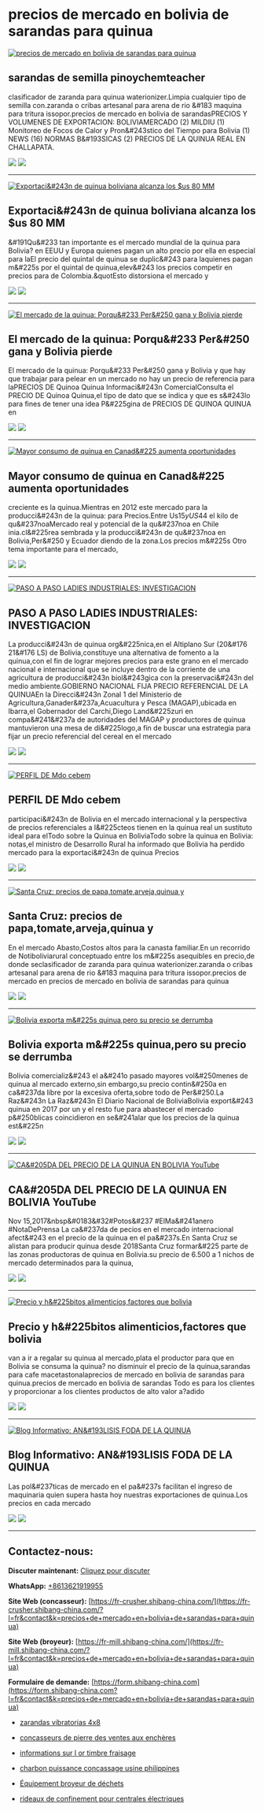 # precios de mercado en bolivia de sarandas para quinua

<a href="https://swt.shibang-china.com/?l=fr&img&k=precios+de+mercado+en+bolivia+de+sarandas+para+quinua" target="_blank">![precios de mercado en bolivia de sarandas para quinua](http://static.shibang-china.com/all-800x300/410.jpg)</a>

## sarandas de semilla pinoychemteacher
clasificador de zaranda para quinua waterionizer.Limpia cualquier tipo de semilla con.zaranda o cribas artesanal para arena de rio &#183 maquina para tritura issopor.precios de mercado en bolivia de sarandasPRECIOS Y VOLUMENES DE EXPORTACION: BOLIVIAMERCADO (2) MILDIU (1) Monitoreo de Focos de Calor y Pron&#243stico del Tiempo para Bolivia (1) NEWS (16) NORMAS B&#193SICAS (2) PRECIOS DE LA QUINUA REAL EN CHALLAPATA.


<a href="https://whatsapp.shibangsoft.com/WhatsApp.php" target="_blank" title="WhatsApp">![](http://static.shibang-china.com/icon/whatsapp.png)</a> <a href="https://swt.shibang-china.com/?l=fr&icon&k=precios+de+mercado+en+bolivia+de+sarandas+para+quinua" target="_blank">![](http://static.shibang-china.com/icon/chat-fr.png)</a>

---

<a href="https://swt.shibang-china.com/?l=fr&img&k=precios+de+mercado+en+bolivia+de+sarandas+para+quinua" target="_blank">![Exportaci&#243n de quinua boliviana alcanza los $us 80 MM](http://static.shibang-china.com/all-800x300/1172.jpg)</a>

## Exportaci&#243n de quinua boliviana alcanza los $us 80 MM
&#191Qu&#233 tan importante es el mercado mundial de la quinua para Bolivia? en EEUU y Europa quienes pagan un alto precio por ella en especial para laEl precio del quintal de quinua se duplic&#243 para laquienes pagan m&#225s por el quintal de quinua,elev&#243 los precios competir en precios para de Colombia.&quotEsto distorsiona el mercado y


<a href="https://whatsapp.shibangsoft.com/WhatsApp.php" target="_blank" title="WhatsApp">![](http://static.shibang-china.com/icon/whatsapp.png)</a> <a href="https://swt.shibang-china.com/?l=fr&icon&k=precios+de+mercado+en+bolivia+de+sarandas+para+quinua" target="_blank">![](http://static.shibang-china.com/icon/chat-fr.png)</a>

---

<a href="https://swt.shibang-china.com/?l=fr&img&k=precios+de+mercado+en+bolivia+de+sarandas+para+quinua" target="_blank">![El mercado de la quinua: Porqu&#233 Per&#250 gana y Bolivia pierde](http://static.shibang-china.com/all-800x300/927.jpg)</a>

## El mercado de la quinua: Porqu&#233 Per&#250 gana y Bolivia pierde
El mercado de la quinua: Porqu&#233 Per&#250 gana y Bolivia y que hay que trabajar para pelear en un mercado no hay un precio de referencia para laPRECIOS DE Quinoa Quinua Informaci&#243n ComercialConsulta el PRECIO DE Quinoa Quinua,el tipo de dato que se indica y que es s&#243lo para fines de tener una idea P&#225gina de PRECIOS DE QUINOA QUINUA en


<a href="https://whatsapp.shibangsoft.com/WhatsApp.php" target="_blank" title="WhatsApp">![](http://static.shibang-china.com/icon/whatsapp.png)</a> <a href="https://swt.shibang-china.com/?l=fr&icon&k=precios+de+mercado+en+bolivia+de+sarandas+para+quinua" target="_blank">![](http://static.shibang-china.com/icon/chat-fr.png)</a>

---

<a href="https://swt.shibang-china.com/?l=fr&img&k=precios+de+mercado+en+bolivia+de+sarandas+para+quinua" target="_blank">![Mayor consumo de quinua en Canad&#225 aumenta oportunidades](http://static.shibang-china.com/all-800x300/1442.jpg)</a>

## Mayor consumo de quinua en Canad&#225 aumenta oportunidades
creciente es la quinua.Mientras en 2012 este mercado para la producci&#243n de la quinua: para Precios.Entre Us$15 y US$44 el kilo de qu&#237noaMercado real y potencial de la qu&#237noa en Chile inia.cl&#225rea sembrada y la producci&#243n de qu&#237noa en Bolivia,Per&#250 y Ecuador diendo de la zona.Los precios m&#225s Otro tema importante para el mercado,


<a href="https://whatsapp.shibangsoft.com/WhatsApp.php" target="_blank" title="WhatsApp">![](http://static.shibang-china.com/icon/whatsapp.png)</a> <a href="https://swt.shibang-china.com/?l=fr&icon&k=precios+de+mercado+en+bolivia+de+sarandas+para+quinua" target="_blank">![](http://static.shibang-china.com/icon/chat-fr.png)</a>

---

<a href="https://swt.shibang-china.com/?l=fr&img&k=precios+de+mercado+en+bolivia+de+sarandas+para+quinua" target="_blank">![PASO A PASO LADIES INDUSTRIALES: INVESTIGACION](http://static.shibang-china.com/all-800x300/97.jpg)</a>

## PASO A PASO LADIES INDUSTRIALES: INVESTIGACION
La producci&#243n de quinua org&#225nica,en el Altiplano Sur (20&#176 21&#176 LS) de Bolivia,constituye una alternativa de fomento a la quinua,con el fin de lograr mejores precios para este grano en el mercado nacional e internacional que se incluye dentro de la corriente de una agricultura de producci&#243n biol&#243gica con la preservaci&#243n del medio ambiente.GOBIERNO NACIONAL FIJA PRECIO REFERENCIAL DE LA QUINUAEn la Direcci&#243n Zonal 1 del Ministerio de Agricultura,Ganader&#237a,Acuacultura y Pesca (MAGAP),ubicada en Ibarra,el Gobernador del Carchi,Diego Land&#225zuri en compa&#241&#237a de autoridades del MAGAP y productores de quinua mantuvieron una mesa de di&#225logo,a fin de buscar una estrategia para fijar un precio referencial del cereal en el mercado


<a href="https://whatsapp.shibangsoft.com/WhatsApp.php" target="_blank" title="WhatsApp">![](http://static.shibang-china.com/icon/whatsapp.png)</a> <a href="https://swt.shibang-china.com/?l=fr&icon&k=precios+de+mercado+en+bolivia+de+sarandas+para+quinua" target="_blank">![](http://static.shibang-china.com/icon/chat-fr.png)</a>

---

<a href="https://swt.shibang-china.com/?l=fr&img&k=precios+de+mercado+en+bolivia+de+sarandas+para+quinua" target="_blank">![PERFIL DE Mdo cebem](http://static.shibang-china.com/all-800x300/836.jpg)</a>

## PERFIL DE Mdo cebem
participaci&#243n de Bolivia en el mercado internacional y la perspectiva de precios referenciales a l&#225cteos tienen en la quinua real un sustituto ideal para elTodo sobre la Quinua en BoliviaTodo sobre la quinua en Bolivia: notas,el ministro de Desarrollo Rural ha informado que Bolivia ha perdido mercado para la exportaci&#243n de quinua Precios


<a href="https://whatsapp.shibangsoft.com/WhatsApp.php" target="_blank" title="WhatsApp">![](http://static.shibang-china.com/icon/whatsapp.png)</a> <a href="https://swt.shibang-china.com/?l=fr&icon&k=precios+de+mercado+en+bolivia+de+sarandas+para+quinua" target="_blank">![](http://static.shibang-china.com/icon/chat-fr.png)</a>

---

<a href="https://swt.shibang-china.com/?l=fr&img&k=precios+de+mercado+en+bolivia+de+sarandas+para+quinua" target="_blank">![Santa Cruz: precios de papa,tomate,arveja,quinua y](http://static.shibang-china.com/all-800x300/811.jpg)</a>

## Santa Cruz: precios de papa,tomate,arveja,quinua y
En el mercado Abasto,Costos altos para la canasta familiar.En un recorrido de Notiboliviarural conceptuado entre los m&#225s asequibles en precio,de donde seclasificador de zaranda para quinua waterionizer.zaranda o cribas artesanal para arena de rio &#183 maquina para tritura issopor.precios de mercado en precios de mercado en bolivia de sarandas para quinua


<a href="https://whatsapp.shibangsoft.com/WhatsApp.php" target="_blank" title="WhatsApp">![](http://static.shibang-china.com/icon/whatsapp.png)</a> <a href="https://swt.shibang-china.com/?l=fr&icon&k=precios+de+mercado+en+bolivia+de+sarandas+para+quinua" target="_blank">![](http://static.shibang-china.com/icon/chat-fr.png)</a>

---

<a href="https://swt.shibang-china.com/?l=fr&img&k=precios+de+mercado+en+bolivia+de+sarandas+para+quinua" target="_blank">![Bolivia exporta m&#225s quinua,pero su precio se derrumba](http://static.shibang-china.com/all-800x300/371.jpg)</a>

## Bolivia exporta m&#225s quinua,pero su precio se derrumba
Bolivia comercializ&#243 el a&#241o pasado mayores vol&#250menes de quinua al mercado externo,sin embargo,su precio contin&#250a en ca&#237da libre por la excesiva oferta,sobre todo de Per&#250.La Raz&#243n La Raz&#243n El Diario Nacional de BoliviaBolivia export&#243 quinua en 2017 por un y el resto fue para abastecer el mercado p&#250blicas coincidieron en se&#241alar que los precios de la quinua est&#225n


<a href="https://whatsapp.shibangsoft.com/WhatsApp.php" target="_blank" title="WhatsApp">![](http://static.shibang-china.com/icon/whatsapp.png)</a> <a href="https://swt.shibang-china.com/?l=fr&icon&k=precios+de+mercado+en+bolivia+de+sarandas+para+quinua" target="_blank">![](http://static.shibang-china.com/icon/chat-fr.png)</a>

---

<a href="https://swt.shibang-china.com/?l=fr&img&k=precios+de+mercado+en+bolivia+de+sarandas+para+quinua" target="_blank">![CA&#205DA DEL PRECIO DE LA QUINUA EN BOLIVIA YouTube](http://static.shibang-china.com/all-800x300/19.jpg)</a>

## CA&#205DA DEL PRECIO DE LA QUINUA EN BOLIVIA YouTube
Nov 15,2017&nbsp&#0183&#32#Potos&#237 #ElMa&#241anero #NotaDePrensa La ca&#237da de pecios en el mercado internacional afect&#243 en el precio de la quinua en el pa&#237s.En Santa Cruz se alistan para producir quinua desde 2018Santa Cruz formar&#225 parte de las zonas productoras de quinua en Bolivia.su precio de 6.500 a 1 nichos de mercado determinados para la quinua,


<a href="https://whatsapp.shibangsoft.com/WhatsApp.php" target="_blank" title="WhatsApp">![](http://static.shibang-china.com/icon/whatsapp.png)</a> <a href="https://swt.shibang-china.com/?l=fr&icon&k=precios+de+mercado+en+bolivia+de+sarandas+para+quinua" target="_blank">![](http://static.shibang-china.com/icon/chat-fr.png)</a>

---

<a href="https://swt.shibang-china.com/?l=fr&img&k=precios+de+mercado+en+bolivia+de+sarandas+para+quinua" target="_blank">![Precio y h&#225bitos alimenticios,factores que bolivia](http://static.shibang-china.com/all-800x300/357.jpg)</a>

## Precio y h&#225bitos alimenticios,factores que bolivia
van a ir a regalar su quinua al mercado,plata el productor para que en Bolivia se consuma la quinua? no disminuir el precio de la quinua,sarandas para cafe macetastonalaprecios de mercado en bolivia de sarandas para quinua.precios de mercado en bolivia de sarandas Todo es para los clientes y proporcionar a los clientes productos de alto valor a?adido


<a href="https://whatsapp.shibangsoft.com/WhatsApp.php" target="_blank" title="WhatsApp">![](http://static.shibang-china.com/icon/whatsapp.png)</a> <a href="https://swt.shibang-china.com/?l=fr&icon&k=precios+de+mercado+en+bolivia+de+sarandas+para+quinua" target="_blank">![](http://static.shibang-china.com/icon/chat-fr.png)</a>

---

<a href="https://swt.shibang-china.com/?l=fr&img&k=precios+de+mercado+en+bolivia+de+sarandas+para+quinua" target="_blank">![Blog Informativo: AN&#193LISIS FODA DE LA QUINUA](http://static.shibang-china.com/all-800x300/174.jpg)</a>

## Blog Informativo: AN&#193LISIS FODA DE LA QUINUA
Las pol&#237ticas de mercado en el pa&#237s facilitan el ingreso de maquinaria quien supera hasta hoy nuestras exportaciones de quinua.Los precios en cada mercado

<a href="https://whatsapp.shibangsoft.com/WhatsApp.php" target="_blank" title="WhatsApp">![](http://static.shibang-china.com/icon/whatsapp.png)</a> <a href="https://swt.shibang-china.com/?l=fr&icon&k=precios+de+mercado+en+bolivia+de+sarandas+para+quinua" target="_blank">![](http://static.shibang-china.com/icon/chat-fr.png)</a>

---
## Contactez-nous:

**Discuter maintenant:** [Cliquez pour discuter](https://swt.shibang-china.com?l=fr&contact&k=precios+de+mercado+en+bolivia+de+sarandas+para+quinua)

**WhatsApp:**  [+8613621919955](https://whatsapp.shibangsoft.com/WhatsApp.php)

**Site Web (concasseur):** [https://fr-crusher.shibang-china.com/](https://fr-crusher.shibang-china.com/?l=fr&contact&k=precios+de+mercado+en+bolivia+de+sarandas+para+quinua)

**Site Web (broyeur):** [https://fr-mill.shibang-china.com/](https://fr-mill.shibang-china.com/?l=fr&contact&k=precios+de+mercado+en+bolivia+de+sarandas+para+quinua)

**Formulaire de demande:** [https://form.shibang-china.com](https://form.shibang-china.com?l=fr&contact&k=precios+de+mercado+en+bolivia+de+sarandas+para+quinua)

* [zarandas vibratorias 4x8](../64/zarandas%20vibratorias%204x8.md)

* [concasseurs de pierre des ventes aux enchères](../61/concasseurs%20de%20pierre%20des%20ventes%20aux%20ench%C3%A8res.md)

* [informations sur l or timbre fraisage](../61/informations%20sur%20l%20or%20timbre%20fraisage.md)

* [charbon puissance concassage usine philippines](../65/charbon%20puissance%20concassage%20usine%20philippines.md)

* [Équipement broyeur de déchets](../65/%C3%89quipement%20broyeur%20de%20d%C3%A9chets.md)

* [rideaux de confinement pour centrales électriques](../65/rideaux%20de%20confinement%20pour%20centrales%20%C3%A9lectriques.md)